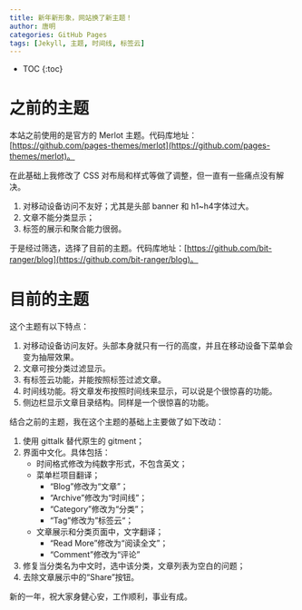 ```yaml
---
title: 新年新形象，网站换了新主题！
author: 唐明
categories: GitHub Pages
tags: [Jekyll, 主题, 时间线, 标签云]
---
```

* TOC
{:toc}

# 之前的主题

本站之前使用的是官方的 Merlot 主题。代码库地址：[https://github.com/pages-themes/merlot](https://github.com/pages-themes/merlot)。

在此基础上我修改了 CSS 对布局和样式等做了调整，但一直有一些痛点没有解决。

1. 对移动设备访问不友好；尤其是头部 banner 和 h1~h4字体过大。
1. 文章不能分类显示；
1. 标签的展示和聚合能力很弱。

<!--以上为摘要内容-->

于是经过筛选，选择了目前的主题。代码库地址：[https://github.com/bit-ranger/blog](https://github.com/bit-ranger/blog)。

# 目前的主题

这个主题有以下特点：

1. 对移动设备访问友好。头部本身就只有一行的高度，并且在移动设备下菜单会变为抽屉效果。
1. 文章可按分类过滤显示。
1. 有标签云功能，并能按照标签过滤文章。
1. 时间线功能。将文章发布按照时间线来显示，可以说是个很惊喜的功能。
1. 侧边栏显示文章目录结构。同样是一个很惊喜的功能。

结合之前的主题，我在这个主题的基础上主要做了如下改动：

1. 使用 gittalk 替代原生的 gitment；
1. 界面中文化。具体包括：
    - 时间格式修改为纯数字形式，不包含英文；
    - 菜单栏项目翻译；
        - “Blog”修改为“文章”；
        - “Archive”修改为“时间线”；
        - “Category”修改为“分类”；
        - “Tag”修改为”标签云“；
    - 文章展示和分类页面中，文字翻译；
        - “Read More”修改为“阅读全文”；
        - “Comment”修改为“评论”
1. 修复当分类名为中文时，选中该分类，文章列表为空白的问题；
1. 去除文章展示中的“Share”按钮。

新的一年，祝大家身健心安，工作顺利，事业有成。